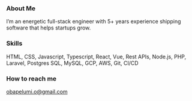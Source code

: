 <!--
**Obapelumi/obapelumi** is a ✨ _special_ ✨ repository because its `README.md` (this file) appears on your GitHub profile.

Here are some ideas to get you started:

- 🔭 I’m currently working on ...
- 🌱 I’m currently learning ...
- 👯 I’m looking to collaborate on ...
- 🤔 I’m looking for help with ...
- 💬 Ask me about ...
- 📫 How to reach me: ...
- 😄 Pronouns: ...
- ⚡ Fun fact: ...
-->

### About Me

I’m an energetic full-stack engineer with 5+ years experience shipping software that helps startups grow.

### Skills

HTML, CSS, Javascript, Typescript, React, Vue, Rest APIs, Node.js, PHP, Laravel, Postgres SQL, MySQL, GCP, AWS, Git, CI/CD

### How to reach me

obapelumi.o@gmail.com
